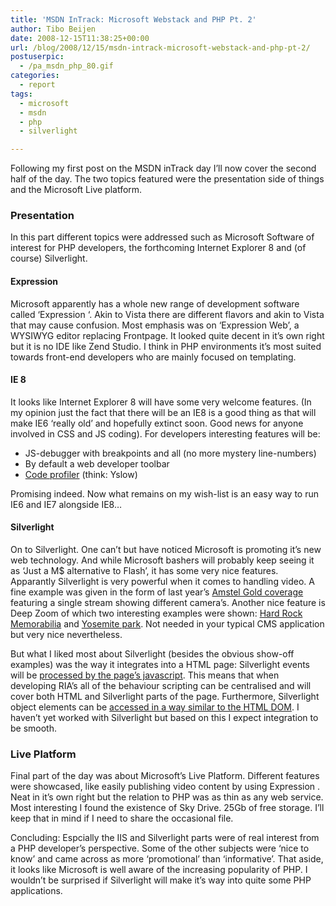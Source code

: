 ```yaml
---
title: 'MSDN InTrack: Microsoft Webstack and PHP Pt. 2'
author: Tibo Beijen
date: 2008-12-15T11:38:25+00:00
url: /blog/2008/12/15/msdn-intrack-microsoft-webstack-and-php-pt-2/
postuserpic:
  - /pa_msdn_php_80.gif
categories:
  - report
tags:
  - microsoft
  - msdn
  - php
  - silverlight

---
```

Following my first post on the MSDN inTrack day I&#8217;ll now cover the second half of the day. The two topics featured were the presentation side of things and the Microsoft Live platform.
  
<!--more-->

### Presentation

In this part different topics were addressed such as Microsoft Software of interest for PHP developers, the forthcoming Internet Explorer 8 and (of course) Silverlight.

#### Expression

Microsoft apparently has a whole new range of development software called &#8216;Expression <insert flavor here>&#8216;. Akin to Vista there are different flavors and akin to Vista that may cause confusion. Most emphasis was on &#8216;Expression Web&#8217;, a WYSIWYG editor replacing Frontpage. It looked quite decent in it&#8217;s own right but it is no IDE like Zend Studio. I think in PHP environments it&#8217;s most suited towards front-end developers who are mainly focused on templating.

#### IE 8

It looks like Internet Explorer 8 will have some very welcome features. (In my opinion just the fact that there will be an IE8 is a good thing as that will make IE6 &#8216;really old&#8217; and hopefully extinct soon. Good news for anyone involved in CSS and JS coding). For developers interesting features will be:

  * JS-debugger with breakpoints and all (no more mystery line-numbers)
  * By default a web developer toolbar
  * [Code profiler][1] (think: Yslow)

Promising indeed. Now what remains on my wish-list is an easy way to run IE6 and IE7 alongside IE8&#8230;

#### Silverlight

On to Silverlight. One can&#8217;t but have noticed Microsoft is promoting it&#8217;s new web technology. And while Microsoft bashers will probably keep seeing it as &#8216;Just a M$ alternative to Flash&#8217;, it has some very nice features. Apparantly Silverlight is very powerful when it comes to handling video. A fine example was given in the form of last year&#8217;s [Amstel Gold coverage][2] featuring a single stream showing different camera&#8217;s. Another nice feature is Deep Zoom of which two interesting examples were shown: [Hard Rock Memorabilia][3] and [Yosemite park][4]. Not needed in your typical CMS application but very nice nevertheless.

But what I liked most about Silverlight (besides the obvious show-off examples) was the way it integrates into a HTML page: Silverlight events will be [processed by the page&#8217;s javascript][5]. This means that when developing RIA&#8217;s all of the behaviour scripting can be centralised and will cover both HTML and Silverlight parts of the page. Furthermore, Silverlight object elements can be [accessed in a way similar to the HTML DOM][6]. I haven&#8217;t yet worked with Silverlight but based on this I expect integration to be smooth.

### Live Platform

Final part of the day was about Microsoft&#8217;s Live Platform. Different features were showcased, like easily publishing video content by using Expression <insert video flavour>. Neat in it&#8217;s own right but the relation to PHP was as thin as any web service. Most interesting I found the existence of Sky Drive. 25Gb of free storage. I&#8217;ll keep that in mind if I need to share the occasional file.

Concluding: Espcially the IIS and Silverlight parts were of real interest from a PHP developer&#8217;s perspective. Some of the other subjects were &#8216;nice to know&#8217; and came across as more &#8216;promotional&#8217; than &#8216;informative&#8217;. That aside, it looks like Microsoft is well aware of the increasing popularity of PHP. I wouldn&#8217;t be surprised if Silverlight will make it&#8217;s way into quite some PHP applications.

 [1]: http://msdn.microsoft.com/en-us/library/cc848895(VS.85).aspx
 [2]: http://wielrennen.nos.nl/index/silverlight
 [3]: http://memorabilia.hardrock.com/
 [4]: http://www.xrez.com/yose_proj/yose_deepzoom/new/XRez%20Xtreme%20Pano/index.html
 [5]: http://msdn.microsoft.com/en-us/library/cc189042(VS.95).aspx
 [6]: http://msdn.microsoft.com/en-us/library/cc903955(VS.95).aspx